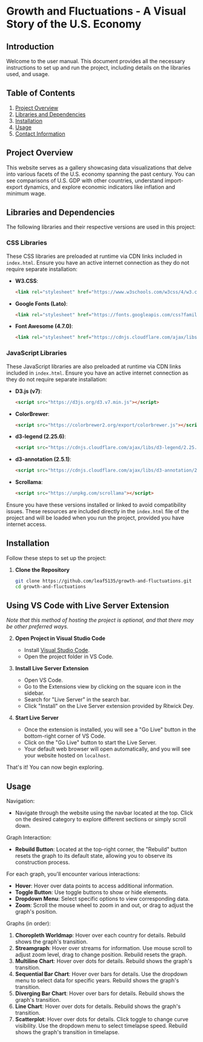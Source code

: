 # Growth and Fluctuations - A Visual Story of the U.S. Economy

## Introduction

Welcome to the user manual. This document provides all the necessary instructions to set up and run the project, including details on the libraries used, and usage.

## Table of Contents

1. [Project Overview](#project-overview)
2. [Libraries and Dependencies](#libraries-and-dependencies)
3. [Installation](#installation)
4. [Usage](#usage)
5. [Contact Information](#contact-information)

## Project Overview

This website serves as a gallery showcasing data visualizations that delve into various facets of the U.S. economy spanning the past century. You can see comparisons of U.S. GDP with other countries, understand import-export dynamics, and explore economic indicators like inflation and minimum wage.

## Libraries and Dependencies

The following libraries and their respective versions are used in this project:

### CSS Libraries

These CSS libraries are preloaded at runtime via CDN links included in `index.html`. Ensure you have an active internet connection as they do not require separate installation:

- **W3.CSS**:
  ```html
  <link rel="stylesheet" href="https://www.w3schools.com/w3css/4/w3.css" id="theme-style">
  ```
- **Google Fonts (Lato)**:
  ```html
  <link rel="stylesheet" href="https://fonts.googleapis.com/css?family=Lato">
  ```
- **Font Awesome (4.7.0)**:
  ```html
  <link rel="stylesheet" href="https://cdnjs.cloudflare.com/ajax/libs/font-awesome/4.7.0/css/font-awesome.min.css">
  ```

### JavaScript Libraries

These JavaScript libraries are also preloaded at runtime via CDN links included in `index.html`. Ensure you have an active internet connection as they do not require separate installation:

- **D3.js (v7)**:
  ```html
  <script src="https://d3js.org/d3.v7.min.js"></script>
  ```
- **ColorBrewer**:
  ```html
  <script src="https://colorbrewer2.org/export/colorbrewer.js"></script>
  ```
- **d3-legend (2.25.6)**:
  ```html
  <script src="https://cdnjs.cloudflare.com/ajax/libs/d3-legend/2.25.6/d3-legend.min.js"></script>
  ```
- **d3-annotation (2.5.1)**:
  ```html
  <script src="https://cdnjs.cloudflare.com/ajax/libs/d3-annotation/2.5.1/d3-annotation.min.js"></script>
  ```
- **Scrollama**:
  ```html
  <script src="https://unpkg.com/scrollama"></script>
  ```

Ensure you have these versions installed or linked to avoid compatibility issues. These resources are included directly in the `index.html` file of the project and will be loaded when you run the project, provided you have internet access.

## Installation

Follow these steps to set up the project:

1. **Clone the Repository**

   ```bash
   git clone https://github.com/leaf5135/growth-and-fluctuations.git
   cd growth-and-fluctuations
   ```

## Using VS Code with Live Server Extension

*Note that this method of hosting the project is optional, and that there may be other preferred ways.*

2. **Open Project in Visual Studio Code**

   - Install [Visual Studio Code](https://code.visualstudio.com/).
   - Open the project folder in VS Code.

3. **Install Live Server Extension**

   - Open VS Code.
   - Go to the Extensions view by clicking on the square icon in the sidebar.
   - Search for "Live Server" in the search bar.
   - Click "Install" on the Live Server extension provided by Ritwick Dey.

4. **Start Live Server**

   - Once the extension is installed, you will see a "Go Live" button in the bottom-right corner of VS Code.
   - Click on the "Go Live" button to start the Live Server.
   - Your default web browser will open automatically, and you will see your website hosted on `localhost`.

That's it! You can now begin exploring.

## Usage

Navigation:

- Navigate through the website using the navbar located at the top. Click on the desired category to explore different sections or simply scroll down.

Graph Interaction:

- **Rebuild Button**: Located at the top-right corner, the "Rebuild" button resets the graph to its default state, allowing you to observe its construction process.

For each graph, you'll encounter various interactions:

- **Hover**: Hover over data points to access additional information.
- **Toggle Button**: Use toggle buttons to show or hide elements.
- **Dropdown Menu**: Select specific options to view corresponding data.
- **Zoom**: Scroll the mouse wheel to zoom in and out, or drag to adjust the graph's position.

Graphs (in order):

1. **Choropleth Worldmap**: Hover over each country for details. Rebuild shows the graph's transition.
2. **Streamgraph**: Hover over streams for information. Use mouse scroll to adjust zoom level, drag to change position. Rebuild resets the graph.
3. **Multiline Chart**: Hover over dots for details. Rebuild shows the graph's transition.
4. **Sequential Bar Chart**: Hover over bars for details. Use the dropdown menu to select data for specific years. Rebuild shows the graph's transition.
5. **Diverging Bar Chart**: Hover over bars for details. Rebuild shows the graph's transition.
6. **Line Chart**: Hover over dots for details. Rebuild shows the graph's transition.
7. **Scatterplot**: Hover over dots for details. Click toggle to change curve visibility. Use the dropdown menu to select timelapse speed. Rebuild shows the graph's transition in timelapse.
